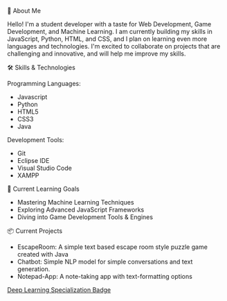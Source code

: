 🌟 About Me

Hello! I'm a student developer with a taste for Web Development, Game Development, and Machine Learning.
I am currently building my skills in JavaScript, Python, HTML, and CSS, and I plan on learning even more languages and technologies.
I'm excited to collaborate on projects that are challenging and innovative, and will help me improve my skills.

🛠️ Skills & Technologies

Programming Languages:
  <ul><li>Javascript</li>
  <li>Python</li>
  <li>HTML5</li>
  <li>CSS3</li>
  <li>Java</li></ul>
Development Tools:
  <ul><li>Git</li>
  <li>Eclipse IDE</li>
  <li>Visual Studio Code</li>
  <li>XAMPP</li></ul>

🌱 Current Learning Goals

<ul><li>Mastering Machine Learning Techniques</li>
    <li>Exploring Advanced JavaScript Frameworks</li>
    <li>Diving into Game Development Tools & Engines</li></ul>
📦 Current Projects

<ul><li>EscapeRoom: A simple text based escape room style puzzle game created with Java</li>
<li>Chatbot: Simple NLP model for simple conversations and text generation. </li>
<li>Notepad-App: A note-taking app with text-formatting options</li></ul>

[Deep Learning Specialization Badge](https://www.credly.com/badges/eff5108e-76a6-4b1c-8fa3-7bc27c1cb95f/public_url)
<!---
sarahyack/sarahyack is a ✨ special ✨ repository because its `README.md` (this file) appears on your GitHub profile.
You can click the Preview link to take a look at your changes.
--->
